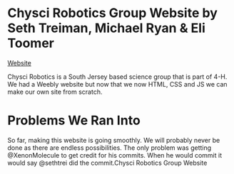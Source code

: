 # Chysci Robotics Group Website by Seth Treiman, Michael Ryan & Eli Toomer

<a href="http://sethtrei.github.io/chysci.github.io"> Website </a>

Chysci Robotics is a South Jersey based science group that is part of 4-H. We had a Weebly website but now that we now HTML, CSS and JS we can make our own site from scratch. 

# Problems We Ran Into

So far, making this website is going smoothly. We will probably never be done as there are endless possibilities. The only problem was getting @XenonMolecule to get credit for his commits. When he would commit it would say @sethtrei did the commit.Chysci Robotics Group Website

